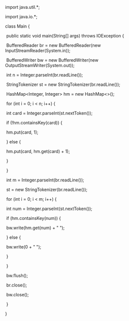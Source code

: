 import java.util.*;

import java.io.*;

class Main {

​    public static void main(String[] args) throws IOException {

​        BufferedReader br = new BufferedReader(new InputStreamReader(System.in));

​        BufferedWriter bw = new BufferedWriter(new OutputStreamWriter(System.out));

​        int n = Integer.parseInt(br.readLine());

​        StringTokenizer st = new StringTokenizer(br.readLine());

​        HashMap<Integer, Integer> hm = new HashMap<>();

​        for (int i = 0; i < n; i++) {

​            int card = Integer.parseInt(st.nextToken());

​            if (!hm.containsKey(card)) {

​                hm.put(card, 1);

​            } else {

​                hm.put(card, hm.get(card) + 1);

​            }

​        }

​        int m = Integer.parseInt(br.readLine());

​        st = new StringTokenizer(br.readLine());

​        for (int i = 0; i < m; i++) {

​            int num = Integer.parseInt(st.nextToken());

​            if (hm.containsKey(num)) {

​                bw.write(hm.get(num) + " ");

​            } else {

​                bw.write(0 + " ");

​            }

​        }

​        bw.flush();

​        br.close();

​        bw.close();

​    }

}